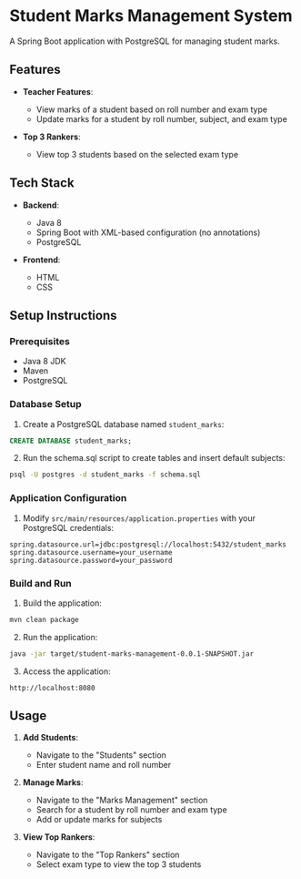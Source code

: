 # Student Marks Management System

A Spring Boot application with PostgreSQL for managing student marks.

## Features

- **Teacher Features**:

  - View marks of a student based on roll number and exam type
  - Update marks for a student by roll number, subject, and exam type

- **Top 3 Rankers**:
  - View top 3 students based on the selected exam type

## Tech Stack

- **Backend**:

  - Java 8
  - Spring Boot with XML-based configuration (no annotations)
  - PostgreSQL

- **Frontend**:
  - HTML
  - CSS

## Setup Instructions

### Prerequisites

- Java 8 JDK
- Maven
- PostgreSQL

### Database Setup

1. Create a PostgreSQL database named `student_marks`:

```sql
CREATE DATABASE student_marks;
```

2. Run the schema.sql script to create tables and insert default subjects:

```bash
psql -U postgres -d student_marks -f schema.sql
```

### Application Configuration

1. Modify `src/main/resources/application.properties` with your PostgreSQL credentials:

```properties
spring.datasource.url=jdbc:postgresql://localhost:5432/student_marks
spring.datasource.username=your_username
spring.datasource.password=your_password
```

### Build and Run

1. Build the application:

```bash
mvn clean package
```

2. Run the application:

```bash
java -jar target/student-marks-management-0.0.1-SNAPSHOT.jar
```

3. Access the application:

```
http://localhost:8080
```

## Usage

1. **Add Students**:

   - Navigate to the "Students" section
   - Enter student name and roll number

2. **Manage Marks**:

   - Navigate to the "Marks Management" section
   - Search for a student by roll number and exam type
   - Add or update marks for subjects

3. **View Top Rankers**:
   - Navigate to the "Top Rankers" section
   - Select exam type to view the top 3 students
